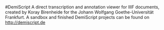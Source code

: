 #DemiScript
A direct transcription and annotation viewer for IIIF documents, created by Koray Birenheide for the Johann Wolfgang Goethe-Universität Frankfurt.
A sandbox and finished DemiScript projects can be found on http://demiscript.de
